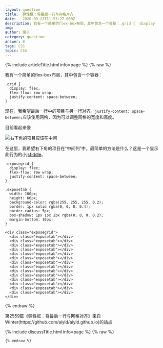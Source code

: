 ```yaml
---
layout: question
title:  弹性框：将最后一行与网格对齐
date:   2020-03-22T11:55:27.000Z
description: 我有一个简单的flex-box布局，其中包含一个容器：.grid {  display  flex;  flex-flow  row wrap;...
img: 
author: 猴子
category: question
answer: 0
tags: CSS
topic: CSS
---
```

<div class="article-root">
  <div class="article">
    {% include articleTitle.html info=page %}
    {% raw %}
    <div class="article-content"><p><font style="vertical-align: inherit;"><font style="vertical-align: inherit;">我有一个简单的flex-box布局，其中包含一个容器：</font></font></p>

<pre><code>.grid {<font></font>
  display: flex;<font></font>
  flex-flow: row wrap;<font></font>
  justify-content: space-between;<font></font>
}<font></font>
</code></pre>

<p><font style="vertical-align: inherit;"><font style="vertical-align: inherit;">现在，我希望最后一行中的项目与另一行对齐。</font></font><code>justify-content: space-between;</code><font style="vertical-align: inherit;"><font style="vertical-align: inherit;">应该使用网格，因为可以调整网格的宽度和高度。</font></font></p>

<p><font style="vertical-align: inherit;"><font style="vertical-align: inherit;">目前看起来像 </font></font></p>

<p><img src="https://www.samyoc.com//uploads/users/24180/images/thumbnails/1584878000167.png" data-src="https://www.samyoc.com//uploads/users/24180/images/1584878000167.png" alt="右下角的项目应该在中间"></p>

<p><font style="vertical-align: inherit;"><font style="vertical-align: inherit;">在这里，我希望右下角的项目在“中间列”中。</font><font style="vertical-align: inherit;">最简单的方法是什么？</font><font style="vertical-align: inherit;">这是一个</font><font style="vertical-align: inherit;">显示此行为</font><font style="vertical-align: inherit;">的小</font></font><a href="http://jsfiddle.net/thorbenb/qxhHx/" rel="noreferrer"><font style="vertical-align: inherit;"><font style="vertical-align: inherit;">jsfiddle</font></font></a><font style="vertical-align: inherit;"><font style="vertical-align: inherit;">。</font></font></p>

<p></p><div class="snippet" data-lang="js" data-hide="false" data-console="true" data-babel="false">
<div class="snippet-code">
<pre class="snippet-code-css lang-css prettyprint-override"><code>.exposegrid {<font></font>
  display: flex;<font></font>
  flex-flow: row wrap;<font></font>
  justify-content: space-between;<font></font>
}<font></font>
<font></font>
.exposetab {<font></font>
  width: 100px;<font></font>
  height: 66px;<font></font>
  background-color: rgba(255, 255, 255, 0.2);<font></font>
  border: 1px solid rgba(0, 0, 0, 0.4);<font></font>
  border-radius: 5px;<font></font>
  box-shadow: 1px 1px 2px rgba(0, 0, 0, 0.2);<font></font>
  margin-bottom: 10px;<font></font>
}</code></pre>
<pre class="snippet-code-html lang-html prettyprint-override"><code>&lt;div class="exposegrid"&gt;<font></font>
  &lt;div class="exposetab"&gt;&lt;/div&gt;<font></font>
  &lt;div class="exposetab"&gt;&lt;/div&gt;<font></font>
  &lt;div class="exposetab"&gt;&lt;/div&gt;<font></font>
  &lt;div class="exposetab"&gt;&lt;/div&gt;<font></font>
  &lt;div class="exposetab"&gt;&lt;/div&gt;<font></font>
  &lt;div class="exposetab"&gt;&lt;/div&gt;<font></font>
  &lt;div class="exposetab"&gt;&lt;/div&gt;<font></font>
  &lt;div class="exposetab"&gt;&lt;/div&gt;<font></font>
  &lt;div class="exposetab"&gt;&lt;/div&gt;<font></font>
  &lt;div class="exposetab"&gt;&lt;/div&gt;<font></font>
  &lt;div class="exposetab"&gt;&lt;/div&gt;<font></font>
  &lt;div class="exposetab"&gt;&lt;/div&gt;<font></font>
  &lt;div class="exposetab"&gt;&lt;/div&gt;<font></font>
  &lt;div class="exposetab"&gt;&lt;/div&gt;<font></font>
&lt;/div&gt;</code></pre>
</div>
</div>
<p></p></div>
    {% endraw %}
  </div>
  <p class="winter_mark">第2559篇《弹性框：将最后一行与网格对齐》来自Winter(https://github.com/aiyld/aiyld.github.io)的站点</p>
  <div class="discuss-wrapper">
    {% include discussTitle.html info=page %}
    {% raw %}
    
    {% endraw %}
  </div>
<div>
